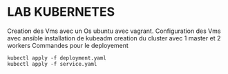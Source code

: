 # LAB KUBERNETES
Creation des Vms avec un Os ubuntu avec vagrant.
Configuration des Vms avec ansible
installation de kubeadm
creation du cluster avec 1 master et 2 workers
Commandes pour le deployement
```
kubectl apply -f deployment.yaml
kubectl apply -f service.yaml
```
